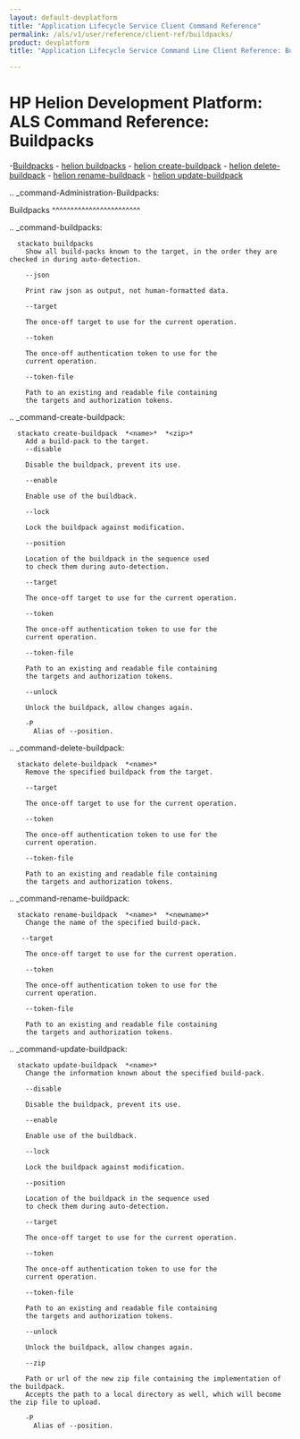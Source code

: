 ```yaml
---
layout: default-devplatform
title: "Application Lifecycle Service Client Command Reference"
permalink: /als/v1/user/reference/client-ref/buildpacks/
product: devplatform
title: "Application Lifecycle Service Command Line Client Reference: Buildpacks"

---
```

<!--UNDER REVISION-->

# HP Helion Development Platform: ALS Command Reference: Buildpacks

-[Buildpacks](#command-Administration-Buildpacks) 
	- [helion buildpacks](#command-buildpacks)
	- [helion create-buildpack](#command-create-buildpack)
	- [helion delete-buildpack](#command-delete-buildpack)
	- [helion rename-buildpack](#command-rename-buildpack)
	- [helion update-buildpack](#command-update-buildpack)

.. _command-Administration-Buildpacks:
    
Buildpacks
^^^^^^^^^^^^^^^^^^^^^^^^
      
.. _command-buildpacks:

      stackato buildpacks       
        Show all build-packs known to the target, in the order they are checked in during auto-detection.

        --json
          
	    Print raw json as output, not human-formatted data.
	
        --target
          
	    The once-off target to use for the current operation.
	
        --token
          
	    The once-off authentication token to use for the
	    current operation.
	
        --token-file
          
	    Path to an existing and readable file containing
	    the targets and authorization tokens.
	


.. _command-create-buildpack:

      stackato create-buildpack  *<name>*  *<zip>*       
        Add a build-pack to the target.
        --disable
          
		Disable the buildpack, prevent its use.
	    
        --enable
          
		Enable use of the buildback.
	    
        --lock
          
		Lock the buildpack against modification.
	    
        --position
          
		Location of the buildpack in the sequence used
		to check them during auto-detection.
	    
        --target
          
	    The once-off target to use for the current operation.
	
        --token
          
	    The once-off authentication token to use for the
	    current operation.
	
        --token-file
          
	    Path to an existing and readable file containing
	    the targets and authorization tokens.
	
        --unlock
          
		Unlock the buildpack, allow changes again.
	    
        -P
          Alias of --position.


.. _command-delete-buildpack:

      stackato delete-buildpack  *<name>*       
        Remove the specified buildpack from the target.

        --target
          
	    The once-off target to use for the current operation.
	
        --token
          
	    The once-off authentication token to use for the
	    current operation.
	
        --token-file
          
	    Path to an existing and readable file containing
	    the targets and authorization tokens.
	


.. _command-rename-buildpack:

      stackato rename-buildpack  *<name>*  *<newname>*       
        Change the name of the specified build-pack.

       --target
          
	    The once-off target to use for the current operation.
	
        --token
          
	    The once-off authentication token to use for the
	    current operation.
	
        --token-file
          
	    Path to an existing and readable file containing
	    the targets and authorization tokens.
	


.. _command-update-buildpack:

      stackato update-buildpack  *<name>*       
        Change the information known about the specified build-pack.

        --disable
          
		Disable the buildpack, prevent its use.
	    
        --enable
          
		Enable use of the buildback.
	    
        --lock
          
		Lock the buildpack against modification.
	    
        --position
          
		Location of the buildpack in the sequence used
		to check them during auto-detection.
	    
        --target
          
	    The once-off target to use for the current operation.
	
        --token
          
	    The once-off authentication token to use for the
	    current operation.
	
        --token-file
          
	    Path to an existing and readable file containing
	    the targets and authorization tokens.
	
        --unlock
          
		Unlock the buildpack, allow changes again.
	    
        --zip
          
		Path or url of the new zip file containing the implementation of the buildpack.
		Accepts the path to a local directory as well, which will become the zip file to upload.
	    
        -P
          Alias of --position.

